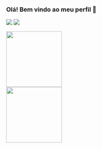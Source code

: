 ### Olá! Bem vindo ao meu perfil 🤠

<div>

  <a href="https://api.whatsapp.com/send?phone=5521971055373&text=sua%20mensagem" target="_blank"><img src="https://img.shields.io/badge/WhatsApp-25D366?style=for-the-badge&logo=whatsapp&logoColor=white" target="_blank"></a>
  <a href="https://www.linkedin.com/in/beathriz-fernandes-dev/" target="_blank"><img src="https://img.shields.io/badge/-LinkedIn-%230077B5?style=for-the-badge&logo=linkedin&logoColor=white" target="_blank"></a> 
 
  </div>


<div align="esquerda">
  <a href="https://github.com/beathriz">
  <img height="150em" src="https://github-readme-stats.vercel.app/api?username=beathriz&show_icons=true&theme=dark&include_all_commits=true&count_private=true"/>
</div>
  
<div align="esquerda">
  <a href="https://github.com/beathriz">
 <img height="150em" src="https://github-readme-stats.vercel.app/api/top-langs/?username=beathriz&layout=demo&langs_count=7&theme=dark"/>
</div>
